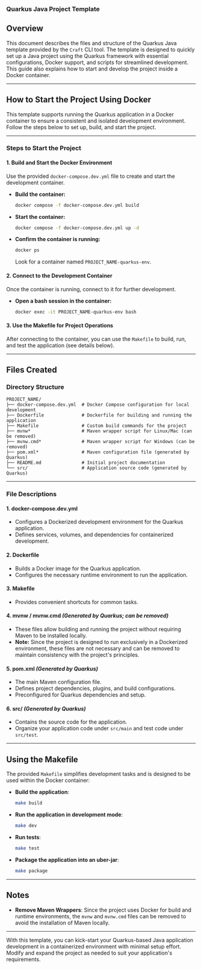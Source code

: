 ### Quarkus Java Project Template

## Overview
This document describes the files and structure of the Quarkus Java template provided by the `Craft` CLI tool. The template is designed to quickly set up a Java project using the Quarkus framework with essential configurations, Docker support, and scripts for streamlined development. This guide also explains how to start and develop the project inside a Docker container.

---

## How to Start the Project Using Docker

This template supports running the Quarkus application in a Docker container to ensure a consistent and isolated development environment. Follow the steps below to set up, build, and start the project.

---

### Steps to Start the Project

#### 1. Build and Start the Docker Environment
Use the provided `docker-compose.dev.yml` file to create and start the development container.

- **Build the container:**
  ```bash
  docker compose -f docker-compose.dev.yml build
  ```

- **Start the container:**
  ```bash
  docker compose -f docker-compose.dev.yml up -d
  ```

- **Confirm the container is running:**
  ```bash
  docker ps
  ```
  Look for a container named `PROJECT_NAME-quarkus-env`.

#### 2. Connect to the Development Container
Once the container is running, connect to it for further development.

- **Open a bash session in the container:**
  ```bash
  docker exec -it PROJECT_NAME-quarkus-env bash
  ```


#### 3. Use the Makefile for Project Operations

After connecting to the container, you can use the `Makefile` to build, run, and test the application (see details below).



---

## Files Created

### **Directory Structure**
```
PROJECT_NAME/
├── docker-compose.dev.yml  # Docker Compose configuration for local development
├── Dockerfile              # Dockerfile for building and running the application
├── Makefile                # Custom build commands for the project
├── mvnw*                   # Maven wrapper script for Linux/Mac (can be removed)
├── mvnw.cmd*               # Maven wrapper script for Windows (can be removed)
├── pom.xml*                # Maven configuration file (generated by Quarkus)
├── README.md               # Initial project documentation
└── src/                    # Application source code (generated by Quarkus)
```

---

### **File Descriptions**

#### 1. **docker-compose.dev.yml**
- Configures a Dockerized development environment for the Quarkus application.
- Defines services, volumes, and dependencies for containerized development.

#### 2. **Dockerfile**
- Builds a Docker image for the Quarkus application.
- Configures the necessary runtime environment to run the application.

#### 3. **Makefile**
- Provides convenient shortcuts for common tasks.

#### 4. **mvnw / mvnw.cmd** *(Generated by Quarkus; can be removed)*
- These files allow building and running the project without requiring Maven to be installed locally. 
- **Note:** Since the project is designed to run exclusively in a Dockerized environment, these files are not necessary and can be removed to maintain consistency with the project's principles.

#### 5. **pom.xml** *(Generated by Quarkus)*
- The main Maven configuration file.
- Defines project dependencies, plugins, and build configurations.
- Preconfigured for Quarkus dependencies and setup.

#### 6. **src/** *(Generated by Quarkus)*
- Contains the source code for the application.
- Organize your application code under `src/main` and test code under `src/test`.

---

## Using the Makefile

The provided `Makefile` simplifies development tasks and is designed to be used within the Docker container:

- **Build the application**:
  ```bash
  make build
  ```
- **Run the application in development mode**:
  ```bash
  make dev
  ```
- **Run tests**:
  ```bash
  make test
  ```
- **Package the application into an uber-jar**:
  ```bash
  make package
  ```

---

## Notes
- **Remove Maven Wrappers**: Since the project uses Docker for build and runtime environments, the `mvnw` and `mvnw.cmd` files can be removed to avoid the installation of Maven locally.
---

With this template, you can kick-start your Quarkus-based Java application development in a containerized environment with minimal setup effort. Modify and expand the project as needed to suit your application's requirements.